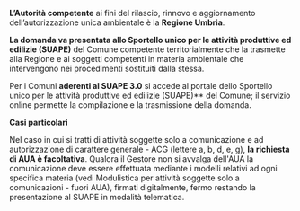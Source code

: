 **L’Autorità competente** ai fini del rilascio, rinnovo e aggiornamento dell’autorizzazione unica ambientale è la **Regione Umbria**.

**La domanda va presentata allo Sportello unico per le attività produttive ed edilizie (SUAPE)** del Comune competente territorialmente che la trasmette alla Regione e ai soggetti competenti in materia ambientale che intervengono nei procedimenti sostituiti dalla stessa.

Per i Comuni **aderenti al SUAPE 3.0** si accede al portale dello Sportello unico per le attività produttive ed edilizie (SUAPE)** del Comune; il servizio online permette la compilazione e la trasmissione della domanda.


**Casi particolari**

Nel caso in cui si tratti di attività soggette solo a comunicazione e ad autorizzazione di carattere generale - ACG (lettere a, b, d, e, g), **la richiesta di AUA è facoltativa**. Qualora il Gestore non si avvalga dell'AUA la comunicazione deve essere effettuata mediante i modelli relativi ad ogni specifica materia (vedi Modulistica per attività soggette solo a comunicazioni - fuori AUA), firmati digitalmente, fermo restando la presentazione al SUAPE in modalità telematica.
